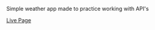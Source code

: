Simple weather app made to practice working with API's

[Live Page](https://codingfunky.github.io/Weather-API-Practice/)
